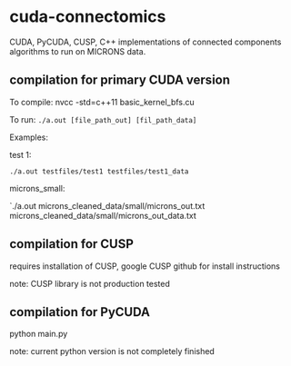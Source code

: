 # cuda-connectomics
CUDA, PyCUDA, CUSP, C++ implementations of connected components algorithms to run on MICRONS data. 

## compilation for primary CUDA version
To compile: nvcc -std=c++11 basic_kernel_bfs.cu

To run: `./a.out [file_path_out] [fil_path_data]`

Examples:

test 1: 

`./a.out testfiles/test1 testfiles/test1_data`

microns_small:

`./a.out microns_cleaned_data/small/microns_out.txt microns_cleaned_data/small/microns_out_data.txt

## compilation for CUSP
requires installation of CUSP, google CUSP github for install instructions

note: CUSP library is not production tested

## compilation for PyCUDA
python main.py

note: current python version is not completely finished

